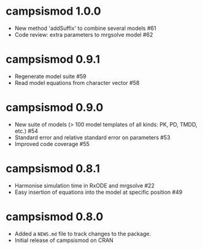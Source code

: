 # campsismod 1.0.0

* New method 'addSuffix' to combine several models #61
* Code review: extra parameters to mrgsolve model #62

# campsismod 0.9.1

* Regenerate model suite #59
* Read model equations from character vector #58

# campsismod 0.9.0

* New suite of models (> 100 model templates of all kinds: PK, PD, TMDD, etc.) #54
* Standard error and relative standard error on parameters #53
* Improved code coverage #55

# campsismod 0.8.1

* Harmonise simulation time in RxODE and mrgsolve #22
* Easy insertion of equations into the model at specific position #49

# campsismod 0.8.0

* Added a `NEWS.md` file to track changes to the package.
* Initial release of campsismod on CRAN
